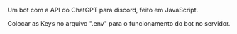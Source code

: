 Um bot com a API do ChatGPT para discord, feito em JavaScript.

Colocar as Keys no arquivo ".env" para o funcionamento do bot no servidor.


